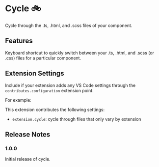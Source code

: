 # Cycle 🚲

Cycle through the .ts, .html, and .scss files of your component.

## Features

Keyboard shortcut to quickly switch between your .ts, .html, and .scss (or .css) files for a particular component.

## Extension Settings

Include if your extension adds any VS Code settings through the `contributes.configuration` extension point.

For example:

This extension contributes the following settings:

* `extension.cycle`: cycle through files that only vary by extension

## Release Notes

### 1.0.0

Initial release of cycle.
